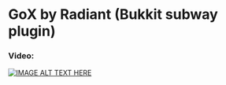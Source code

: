 # GoX by Radiant (Bukkit subway plugin)
### Video:
[![IMAGE ALT TEXT HERE](https://img.youtube.com/vi/LEmB3bEtHOs/0.jpg)](https://www.youtube.com/watch?v=LEmB3bEtHOs)
